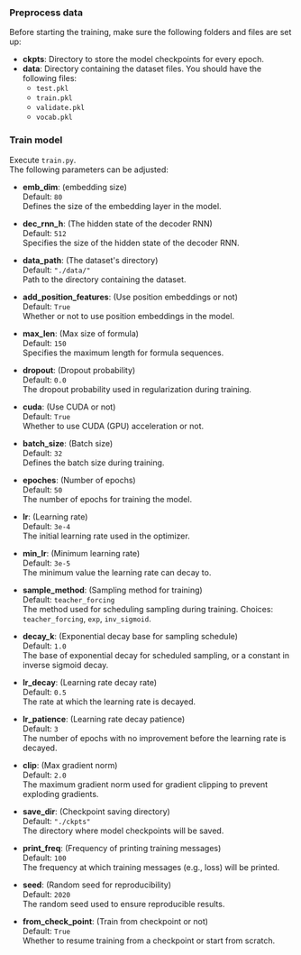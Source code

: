 

### Preprocess data
Before starting the training, make sure the following folders and files are set up:

- **ckpts**: Directory to store the model checkpoints for every epoch.
- **data**: Directory containing the dataset files. You should have the following files:
  - `test.pkl`
  - `train.pkl`
  - `validate.pkl`
  - `vocab.pkl`
  
### Train model
Execute `train.py`.  
The following parameters can be adjusted:

- **emb_dim**: (embedding size)  
  Default: `80`  
  Defines the size of the embedding layer in the model.

- **dec_rnn_h**: (The hidden state of the decoder RNN)  
  Default: `512`  
  Specifies the size of the hidden state of the decoder RNN.

- **data_path**: (The dataset's directory)  
  Default: `"./data/"`  
  Path to the directory containing the dataset.

- **add_position_features**: (Use position embeddings or not)  
  Default: `True`  
  Whether or not to use position embeddings in the model.

- **max_len**: (Max size of formula)  
  Default: `150`  
  Specifies the maximum length for formula sequences.

- **dropout**: (Dropout probability)  
  Default: `0.0`  
  The dropout probability used in regularization during training.

- **cuda**: (Use CUDA or not)  
  Default: `True`  
  Whether to use CUDA (GPU) acceleration or not.

- **batch_size**: (Batch size)  
  Default: `32`  
  Defines the batch size during training.

- **epoches**: (Number of epochs)  
  Default: `50`  
  The number of epochs for training the model.

- **lr**: (Learning rate)  
  Default: `3e-4`  
  The initial learning rate used in the optimizer.

- **min_lr**: (Minimum learning rate)  
  Default: `3e-5`  
  The minimum value the learning rate can decay to.

- **sample_method**: (Sampling method for training)  
  Default: `teacher_forcing`  
  The method used for scheduling sampling during training. Choices: `teacher_forcing`, `exp`, `inv_sigmoid`.

- **decay_k**: (Exponential decay base for sampling schedule)  
  Default: `1.0`  
  The base of exponential decay for scheduled sampling, or a constant in inverse sigmoid decay.

- **lr_decay**: (Learning rate decay rate)  
  Default: `0.5`  
  The rate at which the learning rate is decayed.

- **lr_patience**: (Learning rate decay patience)  
  Default: `3`  
  The number of epochs with no improvement before the learning rate is decayed.

- **clip**: (Max gradient norm)  
  Default: `2.0`  
  The maximum gradient norm used for gradient clipping to prevent exploding gradients.

- **save_dir**: (Checkpoint saving directory)  
  Default: `"./ckpts"`  
  The directory where model checkpoints will be saved.

- **print_freq**: (Frequency of printing training messages)  
  Default: `100`  
  The frequency at which training messages (e.g., loss) will be printed.

- **seed**: (Random seed for reproducibility)  
  Default: `2020`  
  The random seed used to ensure reproducible results.

- **from_check_point**: (Train from checkpoint or not)  
  Default: `True`  
  Whether to resume training from a checkpoint or start from scratch.
